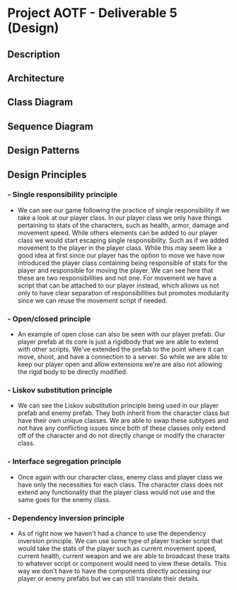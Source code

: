 # Project AOTF - Deliverable 5 (Design)

## Description

## Architecture

## Class Diagram

## Sequence Diagram

## Design Patterns

## Design Principles

### - Single responsibility principle
- We can see our game following the practice of single responsibility if we take a look at our player class. In our player class we only have things pertaining to stats of the characters, such as health, armor, damage and movement speed. While others elements can be added to our player class we would start escaping single responsibility. Such as if we added movement to the player in the player class. While this may seem like a good idea at first since our player has the option to move we have now introduced the player class containing being responsible of stats for the player and responsible for moving the player. We can see here that these are two responsibilities and not one. For movement we have a script that can be attached to our player instead, which allows us not only to have clear separation of responsibilities but promotes modularity since we can reuse the movement script if needed.

### - Open/closed principle
- An example of open close can also be seen with our player prefab. Our player prefab at its core is just a rigidbody that we are able to extend with other scripts. We've extended the prefab to the point where it can move, shoot, and have a connection to a server. So while we are able to keep our player open and allow extensions we’re are also not allowing the rigid body to be directly modified.

### - Liskov substitution principle
- We can see the Liskov substitution principle being used in our player prefab and enemy prefab. They both inherit from the character class but have their own unique classes. We are able to swap these subtypes and not have any conflicting issues since both of these classes only extend off of the character and do not directly change or modify the character class.

### - Interface segregation principle
- Once again with our character class, enemy class and player class we have only the necessities for each class. The character class does not extend any functionality that the player class would not use and the same goes for the enemy class.

### - Dependency inversion principle
- As of right now we haven't had a chance to use the dependency inversion principle. We can use some type of player tracker script that would take the stats of the player such as current movement speed, current health, current weapon and we are able to broadcast these traits to whatever script or component would need to view these details. This way we don't have to have the components directly accessing our player or enemy prefabs but we can still translate their details.
